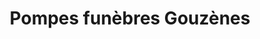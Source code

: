 ---
title: "Pompes funèbres Gouzènes"
url: /saint-calais/pompes-funebres-gouzenes/
shop: Bestattungen
---